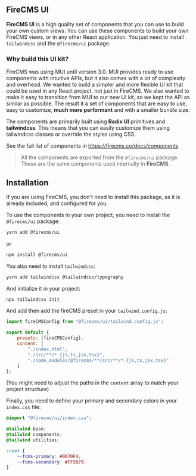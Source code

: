 ## FireCMS UI


**FireCMS UI** is a high quality set of components that you can use to build your own custom views. You can
use these components to build your own FireCMS views, or in any other React application. You just need to install
`tailwindcss` and the `@firecms/ui` package.

### Why build this UI kit?
FireCMS was using MUI until version 3.0. MUI provides ready to use components with intuitive APIs, but it also
comes with a lot of complexity and overhead. We wanted to build a simpler and more flexible UI kit that could be used
in any React project, not just in FireCMS.
We also wanted to make it easy to transition from MUI to our new UI kit, so we kept the API as similar as possible.
The result it a set of components that are easy to use, easy to customize, **much more performant** and with a smaller bundle size.

The components are primarily built using **Radix UI** primitives and **tailwindcss**. This means that you can easily customize them
using tailwindcss classes or override the styles using CSS.

See the full list of components in https://firecms.co/docs/components


> All the components are exported from the `@firecms/ui` package. These are the same components used internally in **FireCMS**.


## Installation

If you are using FireCMS, you don't need to install this package, as it is already included, and
configured for you.

To use the components in your own project, you need to install the `@firecms/ui` package:

```bash
yarn add @firecms/ui
```
or
```bash
npm install @firecms/ui
```

You also need to install `tailwindcss`:

```bash
yarn add tailwindcss @tailwindcss/typography
```

And initialize it in your project:

```bash
npx tailwindcss init
```

And add then add the fireCMS preset in your `tailwind.config.js`:

```javascript
import fireCMSConfig from "@firecms/ui/tailwind.config.js";

export default {
    presets: [fireCMSConfig],
    content: [
        "./index.html",
        "./src/**/*.{js,ts,jsx,tsx}",
        "./node_modules/@firecms/**/src/**/*.{js,ts,jsx,tsx}"
    ]
};
```
(You might need to adjust the paths in the `content` array to match your project structure)

Finally, you need to define your primary and secondary colors in your `index.css` file:

```css
@import "@firecms/ui/index.css";

@tailwind base;
@tailwind components;
@tailwind utilities;

:root {
    --fcms-primary: #0070F4;
    --fcms-secondary: #FF5B79;
}
```

